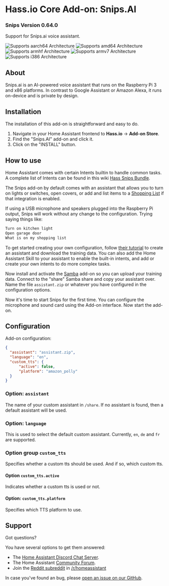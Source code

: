 # Hass.io Core Add-on: Snips.AI
### Snips Version 0.64.0
Support for Snips.ai voice assistant.

![Supports aarch64 Architecture][aarch64-shield] ![Supports amd64 Architecture][amd64-shield] ![Supports armhf Architecture][armhf-shield] ![Supports armv7 Architecture][armv7-shield] ![Supports i386 Architecture][i386-shield]
## About

Snips.ai is an AI-powered voice assistant that runs on the Raspberry Pi 3 and x86 platforms.
In contrast to Google Assistant or Amazon Alexa, it runs on-device and is private by design.

## Installation

The installation of this add-on is straightforward and easy to do.

1. Navigate in your Home Assistant frontend to **Hass.io** -> **Add-on Store**.
2. Find the "Snips.AI" add-on and click it.
3. Click on the "INSTALL" button.

## How to use

Home Assistant comes with certain Intents builtin to handle common tasks. A complete list of Intents can be found in this wiki [Hass Snips Bundle](https://github.com/tschmidty69/hass-snips-bundle-intents/wiki).

The Snips add-on by default comes with an assistant that allows you to turn on lights or switches, open covers, or add and list items to a [Shopping List](/integrations/shopping_list/) if that integration is enabled.

If using a USB microphone and speakers plugged into the Raspberry Pi output, Snips will work without any change to the configuration. Trying saying things like:

```txt
Turn on kitchen light
Open garage door
What is on my shopping list
```

To get started creating your own configuration, follow [their tutorial](https://docs.snips.ai/getting-started/quick-start-console) to create an assistant and download the training data. You can also add the Home Assistant Skill to your assistant to enable the built-in intents, and add or create your own intents to do more complex tasks.

Now install and activate the [Samba](/addons/samba/) add-on so you can upload your training data. Connect to the "share" Samba share and copy your assistant over. Name the file `assistant.zip` or whatever you have configured in the configuration options.

Now it's time to start Snips for the first time. You can configure the microphone and sound card using the Add-on interface. Now start the add-on.

## Configuration

Add-on configuration:

```json
{
  "assistant": "assistant.zip",
  "language": "en",
  "custom_tts": {
      "active": false,
      "platform": "amazon_polly"
  }
}
```

### Option: `assistant`

The name of your custom assistant in `/share`. If no assistant is found, then a default assistant will be used.

### Option: `language`

This is used to select the default custom assistant. Currently, `en`, `de` and `fr` are supported.

### Option group `custom_tts`

Specifies whether a custom tts should be used. And if so,
which custom tts. 

#### Option `custom_tts.active`

Indicates whether a custom tts is used or not.

#### Option: `custom_tts.platform`

Specifies which TTS platform to use.

## Support

Got questions?

You have several options to get them answered:

- The [Home Assistant Discord Chat Server][discord].
- The Home Assistant [Community Forum][forum].
- Join the [Reddit subreddit][reddit] in [/r/homeassistant][reddit]

In case you've found an bug, please [open an issue on our GitHub][issue].

[aarch64-shield]: https://img.shields.io/badge/aarch64-no-red.svg
[amd64-shield]: https://img.shields.io/badge/amd64-yes-green.svg
[armhf-shield]: https://img.shields.io/badge/armhf-yes-green.svg
[armv7-shield]: https://img.shields.io/badge/armv7-no-red.svg
[discord]: https://discord.gg/c5DvZ4e
[forum]: https://community.home-assistant.io
[i386-shield]: https://img.shields.io/badge/i386-no-red.svg
[issue]: https://github.com/home-assistant/hassio-addons/issues
[reddit]: https://reddit.com/r/homeassistant
[repository]: https://github.com/hassio-addons/repository
